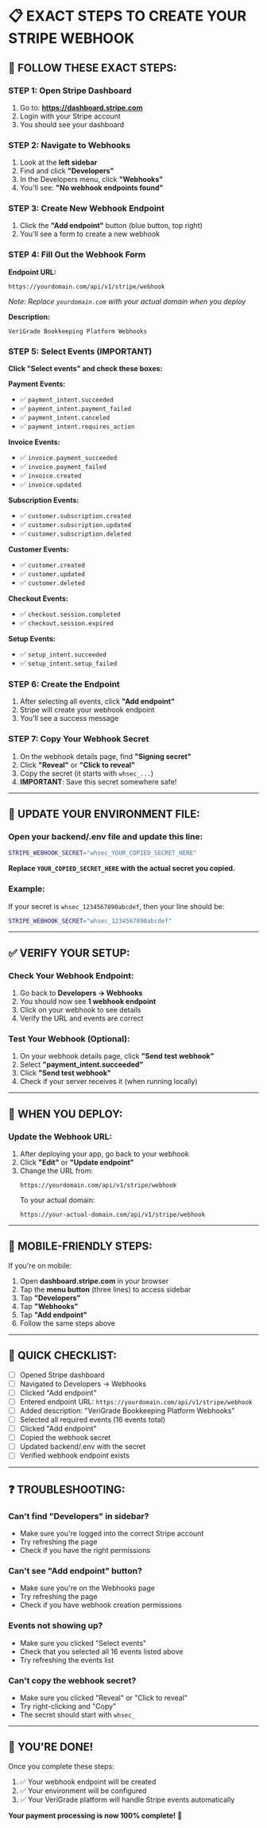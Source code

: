# 📋 EXACT STEPS TO CREATE YOUR STRIPE WEBHOOK

## **🎯 FOLLOW THESE EXACT STEPS:**

### **STEP 1: Open Stripe Dashboard**
1. Go to: **https://dashboard.stripe.com**
2. Login with your Stripe account
3. You should see your dashboard

### **STEP 2: Navigate to Webhooks**
1. Look at the **left sidebar**
2. Find and click **"Developers"**
3. In the Developers menu, click **"Webhooks"**
4. You'll see: **"No webhook endpoints found"**

### **STEP 3: Create New Webhook Endpoint**
1. Click the **"Add endpoint"** button (blue button, top right)
2. You'll see a form to create a new webhook

### **STEP 4: Fill Out the Webhook Form**

**Endpoint URL:**
```
https://yourdomain.com/api/v1/stripe/webhook
```
*Note: Replace `yourdomain.com` with your actual domain when you deploy*

**Description:**
```
VeriGrade Bookkeeping Platform Webhooks
```

### **STEP 5: Select Events (IMPORTANT)**

**Click "Select events" and check these boxes:**

**Payment Events:**
- ✅ `payment_intent.succeeded`
- ✅ `payment_intent.payment_failed`
- ✅ `payment_intent.canceled`
- ✅ `payment_intent.requires_action`

**Invoice Events:**
- ✅ `invoice.payment_succeeded`
- ✅ `invoice.payment_failed`
- ✅ `invoice.created`
- ✅ `invoice.updated`

**Subscription Events:**
- ✅ `customer.subscription.created`
- ✅ `customer.subscription.updated`
- ✅ `customer.subscription.deleted`

**Customer Events:**
- ✅ `customer.created`
- ✅ `customer.updated`
- ✅ `customer.deleted`

**Checkout Events:**
- ✅ `checkout.session.completed`
- ✅ `checkout.session.expired`

**Setup Events:**
- ✅ `setup_intent.succeeded`
- ✅ `setup_intent.setup_failed`

### **STEP 6: Create the Endpoint**
1. After selecting all events, click **"Add endpoint"**
2. Stripe will create your webhook endpoint
3. You'll see a success message

### **STEP 7: Copy Your Webhook Secret**
1. On the webhook details page, find **"Signing secret"**
2. Click **"Reveal"** or **"Click to reveal"**
3. Copy the secret (it starts with `whsec_...`)
4. **IMPORTANT**: Save this secret somewhere safe!

---

## **🔧 UPDATE YOUR ENVIRONMENT FILE:**

### **Open your backend/.env file and update this line:**
```bash
STRIPE_WEBHOOK_SECRET="whsec_YOUR_COPIED_SECRET_HERE"
```

**Replace `YOUR_COPIED_SECRET_HERE` with the actual secret you copied.**

### **Example:**
If your secret is `whsec_1234567890abcdef`, then your line should be:
```bash
STRIPE_WEBHOOK_SECRET="whsec_1234567890abcdef"
```

---

## **✅ VERIFY YOUR SETUP:**

### **Check Your Webhook Endpoint:**
1. Go back to **Developers → Webhooks**
2. You should now see **1 webhook endpoint**
3. Click on your webhook to see details
4. Verify the URL and events are correct

### **Test Your Webhook (Optional):**
1. On your webhook details page, click **"Send test webhook"**
2. Select **"payment_intent.succeeded"**
3. Click **"Send test webhook"**
4. Check if your server receives it (when running locally)

---

## **🚀 WHEN YOU DEPLOY:**

### **Update the Webhook URL:**
1. After deploying your app, go back to your webhook
2. Click **"Edit"** or **"Update endpoint"**
3. Change the URL from:
   ```
   https://yourdomain.com/api/v1/stripe/webhook
   ```
   To your actual domain:
   ```
   https://your-actual-domain.com/api/v1/stripe/webhook
   ```

---

## **📱 MOBILE-FRIENDLY STEPS:**

If you're on mobile:
1. Open **dashboard.stripe.com** in your browser
2. Tap the **menu button** (three lines) to access sidebar
3. Tap **"Developers"**
4. Tap **"Webhooks"**
5. Tap **"Add endpoint"**
6. Follow the same steps above

---

## **🎯 QUICK CHECKLIST:**

- [ ] Opened Stripe dashboard
- [ ] Navigated to Developers → Webhooks
- [ ] Clicked "Add endpoint"
- [ ] Entered endpoint URL: `https://yourdomain.com/api/v1/stripe/webhook`
- [ ] Added description: "VeriGrade Bookkeeping Platform Webhooks"
- [ ] Selected all required events (16 events total)
- [ ] Clicked "Add endpoint"
- [ ] Copied the webhook secret
- [ ] Updated backend/.env with the secret
- [ ] Verified webhook endpoint exists

---

## **❓ TROUBLESHOOTING:**

### **Can't find "Developers" in sidebar?**
- Make sure you're logged into the correct Stripe account
- Try refreshing the page
- Check if you have the right permissions

### **Can't see "Add endpoint" button?**
- Make sure you're on the Webhooks page
- Try refreshing the page
- Check if you have webhook creation permissions

### **Events not showing up?**
- Make sure you clicked "Select events"
- Check that you selected all 16 events listed above
- Try refreshing the events list

### **Can't copy the webhook secret?**
- Make sure you clicked "Reveal" or "Click to reveal"
- Try right-clicking and "Copy"
- The secret should start with `whsec_`

---

## **🎉 YOU'RE DONE!**

Once you complete these steps:
1. ✅ Your webhook endpoint will be created
2. ✅ Your environment will be configured
3. ✅ Your VeriGrade platform will handle Stripe events automatically

**Your payment processing is now 100% complete!** 🚀
